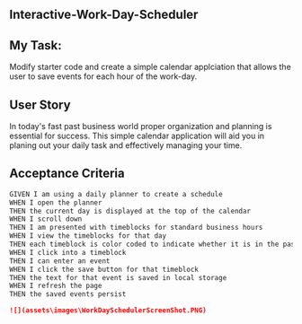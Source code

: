 ## Interactive-Work-Day-Scheduler
## My Task:
Modify starter code and create a simple calendar applciation that allows the user to save events for each hour of the work-day.

## User Story
In today's fast past business world proper organization and planning is essential for success. This simple calendar application will aid you in planing out your daily task and effectively managing your time.


## Acceptance Criteria

```md
GIVEN I am using a daily planner to create a schedule
WHEN I open the planner
THEN the current day is displayed at the top of the calendar
WHEN I scroll down
THEN I am presented with timeblocks for standard business hours
WHEN I view the timeblocks for that day
THEN each timeblock is color coded to indicate whether it is in the past, present, or future
WHEN I click into a timeblock
THEN I can enter an event
WHEN I click the save button for that timeblock
THEN the text for that event is saved in local storage
WHEN I refresh the page
THEN the saved events persist

![](assets\images\WorkDaySchedulerScreenShot.PNG)
```


